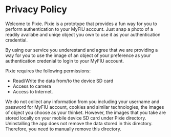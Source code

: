 # Privacy Policy

Welcome to Pixie. Pixie is a prototype that provides a fun way for you to perform authentication to your MyFIU account. Just snap a photo of a readily availabe and uniqe object you own to use it as your authentication credential. 

By using our service you underestand and agree that we are providing a way for you to use the image of an object of your preference as your authentication credenial to login to your MyFIU account.

Pixie requires the following permissions: 
- Read/Write the data from/to the device SD card
- Access to camera 
- Access to Internet.

We do not collect any information from you including your username and password for MyFIU account, cookies and similar technologies, the images of object you choose as your thinket. However, the images that you take are stored locally on your mobile device SD card under Pixie directory. Uninstalling the app does not remove the data stored in this directory. Therefore, you need to manually remove this directory. 

